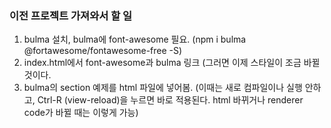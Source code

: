 ### 이전 프로젝트 가져와서 할 일

1. bulma 설치, bulma에 font-awesome 필요. (npm i bulma @fortawesome/fontawesome-free -S)
1. index.html에서 font-awesome과 bulma 링크 (그러면 이제 스타일이 조금 바뀔 것이다.
1. bulma의 section 예제를 html 파일에 넣어봄. (이때는 새로 컴파일이나 실행 안하고, Ctrl-R (view-reload)을 누르면 바로 적용된다. html 바뀌거나 renderer code가 바뀔 때는 이렇게 가능)
